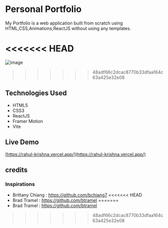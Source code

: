 # Personal Portfolio

My Portfolio is a web application built from scratch  using HTML,CSS,Animations,ReactJS without using any templates.

<<<<<<< HEAD
=======
![image](https://github.com/RahulKrishna-A/Portfolio/assets/109454528/042d848d-0351-4044-b759-f0a9e4454adb)
>>>>>>> 48adf66c2dcac8770b33dfaa164c63a425e32e08

## Technologies Used

- HTML5
- CSS3
- ReactJS
- Framer Motion
- Vite


## Live Demo

[https://rahul-krishna.vercel.app/](https://rahul-krishna.vercel.app/)

## credits
### Inspirations
- Brittany Chiang          : https://github.com/bchiang7
<<<<<<< HEAD
- Brad Tramel            : https://github.com/btramel
=======
- Brad Tramel              : https://github.com/btramel
>>>>>>> 48adf66c2dcac8770b33dfaa164c63a425e32e08


